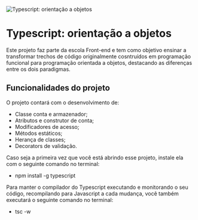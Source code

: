 ![Typescript: orientação a objetos](https://imgur.com/9399vxd.png)

# Typescript: orientação a objetos

Este projeto faz parte da escola Front-end e tem como objetivo ensinar a transformar trechos de código originalmente cosntruídos em programação funcional para programação orientada a objetos, destacando as diferenças entre os dois paradigmas.

## Funcionalidades do projeto

O projeto contará com o desenvolvimento de:

- Classe conta e armazenador;
- Atributos e construtor de conta;
- Modificadores de acesso;
- Métodos estáticos;
- Herança de classes;
- Decorators de validação.

Caso seja a primeira vez que você está abrindo esse projeto, instale ela com o seguinte comando no terminal:

- npm install -g typescript

Para manter o compilador do Typescript executando e monitorando o seu código, recompilando para Javascript a cada mudança, você também executará o seguinte comando no terminal:

- tsc -w

